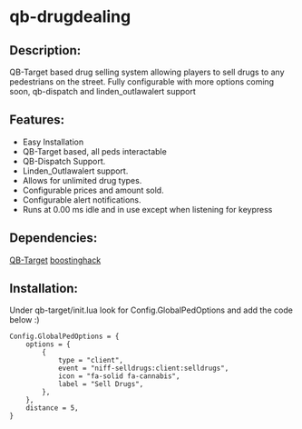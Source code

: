 # qb-drugdealing
## Description:

QB-Target based drug selling system allowing players to sell drugs to any pedestrians on the street. Fully configurable with more options coming soon, qb-dispatch and linden_outlawalert support



## Features:
- Easy Installation
- QB-Target based, all peds interactable
- QB-Dispatch Support.
- Linden_Outlawalert support.
- Allows for unlimited drug types.
- Configurable prices and amount sold.
- Configurable alert notifications.
- Runs at 0.00 ms idle and in use except when listening for keypress

## Dependencies:
[QB-Target](https://github.com/BerkieBb/qb-target)
[boostinghack](https://github.com/Lionh34rt/boostinghack)

## Installation:
Under qb-target/init.lua look for Config.GlobalPedOptions and add the code below :)
```
Config.GlobalPedOptions = {
	options = {
		{
			type = "client",
			event = "niff-selldrugs:client:selldrugs",
			icon = "fa-solid fa-cannabis",
			label = "Sell Drugs",
		},
	},
	distance = 5,
}
```
